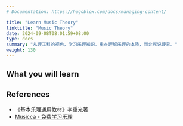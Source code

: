 ```yaml
---
# Documentation: https://hugoblox.com/docs/managing-content/

title: "Learn Music Theory"
linktitle: "Music Theory"
date: 2024-09-08T08:01:59+08:00
type: docs
summary: "从理工科的视角，学习乐理知识。重在理解乐理的本质，而非死记硬背。"
weight: 130
---
```


## What you will learn

## References

- 《基本乐理通用教材》李重光著
- [Musicca - 免费学习乐理](https://www.musicca.com/zh)
